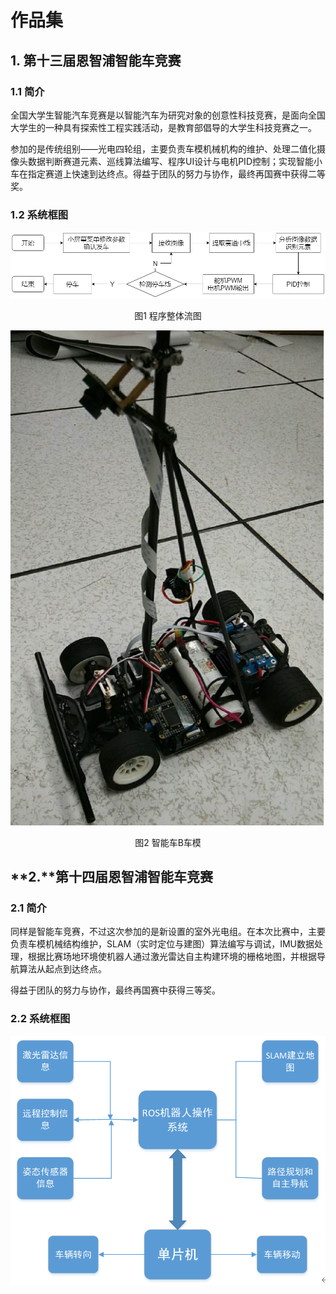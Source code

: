 # 作品集

## **1.** **第十三届恩智浦智能车竞赛**

### 1.1 简介

全国大学生智能汽车竞赛是以智能汽车为研究对象的创意性科技竞赛，是面向全国大学生的一种具有探索性工程实践活动，是教育部倡导的大学生科技竞赛之一。

参加的是传统组别——光电四轮组，主要负责车模机械机构的维护、处理二值化摄像头数据判断赛道元素、巡线算法编写、程序UI设计与电机PID控制；实现智能小车在指定赛道上快速到达终点。得益于团队的努力与协作，最终再国赛中获得二等奖。

### 1.2 系统框图

![Image](./file/P01.png)

<center>图1 程序整体流图</center>

![Image](.\file\P02.png)

<center>图2 智能车B车模</center>

## **2.****第十四届恩智浦智能车竞赛**

### 2.1 简介

同样是智能车竞赛，不过这次参加的是新设置的室外光电组。在本次比赛中，主要负责车模机械结构维护，SLAM（实时定位与建图）算法编写与调试，IMU数据处理，根据比赛场地环境使机器人通过激光雷达自主构建环境的栅格地图，并根据导航算法从起点到达终点。

得益于团队的努力与协作，最终再国赛中获得三等奖。

### 2.2 系统框图

![Image](./file/P03.png)
